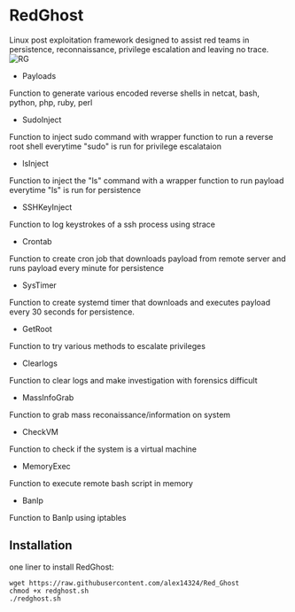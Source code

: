 # RedGhost
Linux post exploitation framework designed to assist red teams in persistence, reconnaissance, privilege escalation and leaving no trace. 
![RG](https://user-images.githubusercontent.com/44454186/61988879-02d8a680-b017-11e9-8bc7-fb9673545026.PNG)

- Payloads

Function to generate various encoded reverse shells in
netcat, bash, python, php, ruby, perl

- SudoInject

Function to inject sudo command with wrapper function to run a reverse root shell everytime "sudo" is run for privilege     escalataion

- lsInject 

Function to inject the "ls" command with a wrapper function to run payload everytime "ls" is run for persistence

- SSHKeyInject

Function to log keystrokes of a ssh process using strace

- Crontab

Function to create cron job that downloads payload from remote server and runs payload every minute for persistence

- SysTimer

Function to create systemd timer that downloads and executes payload every 30 seconds for persistence.

- GetRoot

Function to try various methods to escalate privileges


- Clearlogs

Function to clear logs and make investigation with forensics difficult


- MassInfoGrab

Function to grab mass reconaissance/information on system

- CheckVM

Function to check if the system is a virtual machine


- MemoryExec

Function to execute remote bash script in memory


- BanIp

Function to BanIp using iptables


## Installation

one liner to install RedGhost:
```
wget https://raw.githubusercontent.com/alex14324/Red_Ghost 
chmod +x redghost.sh
./redghost.sh
```



